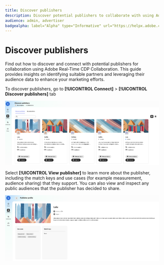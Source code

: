 ```yaml
---
title: Discover publishers
description: Discover potential publishers to collaborate with using Adobe Real-Time CDP Collaboration
audience: admin, advertiser
badgealpha: label="Alpha" type="Informative" url="https://helpx.adobe.com/legal/product-descriptions/real-time-customer-data-platform-b2b-edition-prime-and-ultimate-packages.html newtab=true"
---
```


# Discover publishers

Find out how to discover and connect with potential publishers for collaboration using Adobe Real-Time CDP Collaboration. This guide provides insights on identifying suitable partners and leveraging their audience data to enhance your marketing efforts.

To discover publishers, go to **[!UICONTROL Connect]** > **[!UICONTROL Discover publishers]** tab

![Discover publishers page](/help/assets/setup/discover-publishers/discover-publishers-overview.png)

Select **[!UICONTROL View publisher]** to learn more about the publisher, including the match keys and use cases (for example measurement, audience sharing) that they support. You can also view and inspect any public audiences that the publisher has decided to share.

![View publisher profile](/help/assets/setup/discover-publishers/view-publisher-profile.png)
